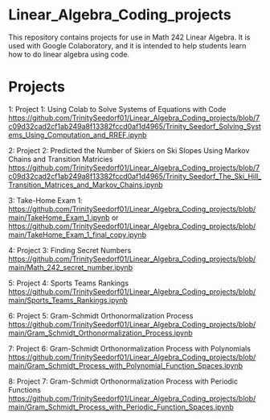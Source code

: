 # Linear_Algebra_Coding_projects

This repository contains projects for use in Math 242 Linear Algebra. It is used with Google Colaboratory, and it is intended to help students learn how to do linear algebra using code.

# Projects

1:  Project 1: Using Colab to Solve Systems of Equations with Code
https://github.com/TrinitySeedorf01/Linear_Algebra_Coding_projects/blob/7c09d32cad2cf1ab249a8f13382fccd0af1d4965/Trinity_Seedorf_Solving_Systems_Using_Computation_and_RREF.ipynb

2:  Project 2: Predicted the Number of Skiers on Ski Slopes Using Markov Chains and Transition Matricies
https://github.com/TrinitySeedorf01/Linear_Algebra_Coding_projects/blob/7c09d32cad2cf1ab249a8f13382fccd0af1d4965/Trinity_Seedorf_The_Ski_Hill_Transition_Matrices_and_Markov_Chains.ipynb

3: Take-Home Exam 1:
https://github.com/TrinitySeedorf01/Linear_Algebra_Coding_projects/blob/main/TakeHome_Exam_1.ipynb
or
https://github.com/TrinitySeedorf01/Linear_Algebra_Coding_projects/blob/main/TakeHome_Exam_1_final_copy.ipynb

4: Project 3: Finding Secret Numbers
https://github.com/TrinitySeedorf01/Linear_Algebra_Coding_projects/blob/main/Math_242_secret_number.ipynb

5: Project 4: Sports Teams Rankings
https://github.com/TrinitySeedorf01/Linear_Algebra_Coding_projects/blob/main/Sports_Teams_Rankings.ipynb

6: Project 5: Gram-Schmidt Orthonormalization Process
https://github.com/TrinitySeedorf01/Linear_Algebra_Coding_projects/blob/main/Gram_Schmidt_Orthonormalization_Process.ipynb

7: Project 6: Gram-Schmidt Orthonormalization Process with Polynomials
https://github.com/TrinitySeedorf01/Linear_Algebra_Coding_projects/blob/main/Gram_Schmidt_Process_with_Polynomial_Function_Spaces.ipynb

8: Project 7: Gram-Schmidt Orthonormalization Process with Periodic Functions
https://github.com/TrinitySeedorf01/Linear_Algebra_Coding_projects/blob/main/Gram_Schmidt_Process_with_Periodic_Function_Spaces.ipynb
